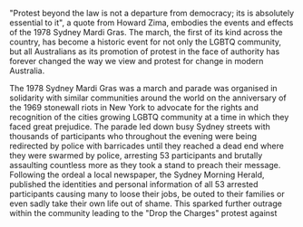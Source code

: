 "Protest beyond the law is not a departure from democracy; its is absolutely essential to it", a quote from Howard Zima, embodies the events and effects of the 1978 Sydney Mardi Gras. The march, the first of its kind across the country, has become a historic event for not only the LGBTQ community, but all Australians as its promotion of protest in the face of authority has forever changed the way we view and protest for change in modern Australia.

The 1978 Sydney Mardi Gras was a march and parade was organised in solidarity with similar communities around the world on the anniversary of the 1969 stonewall riots in New York to advocate for the rights and recognition of the cities growing LGBTQ community at a time in which they faced great prejudice. The parade led down busy Sydney streets with thousands of participants who throughout the evening were being redirected by police with barricades until they reached a dead end where they were swarmed by police, arresting 53 participants and brutally assaulting countless more as they took a stand to preach their message. Following the ordeal a local newspaper, the Sydney Morning Herald, published the identities and personal information of all 53 arrested participants causing many to loose their jobs, be outed to their families or even sadly take their own life out of shame. This sparked further outrage within the community leading to the "Drop the Charges" protest against 